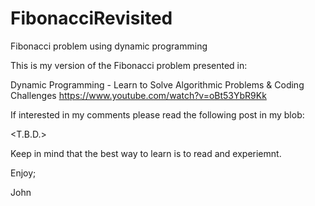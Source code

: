 # FibonacciRevisited
Fibonacci problem using dynamic programming

This is my version of the Fibonacci problem presented in:

Dynamic Programming - Learn to Solve Algorithmic Problems & Coding Challenges
https://www.youtube.com/watch?v=oBt53YbR9Kk

If interested in my comments please read the following post in my blob:

<T.B.D.>

Keep in mind that the best way to learn is to read and experiemnt.

Enjoy;

John

